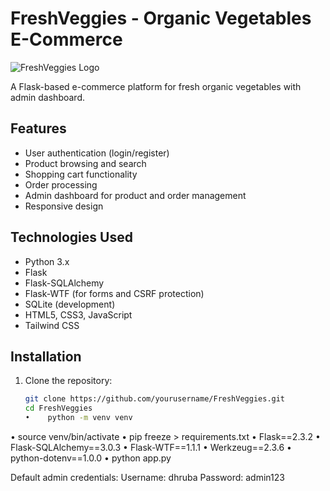 # FreshVeggies - Organic Vegetables E-Commerce

![FreshVeggies Logo](static/op.avif)

A Flask-based e-commerce platform for fresh organic vegetables with admin dashboard.

## Features

- User authentication (login/register)
- Product browsing and search
- Shopping cart functionality
- Order processing
- Admin dashboard for product and order management
- Responsive design

## Technologies Used

- Python 3.x
- Flask
- Flask-SQLAlchemy
- Flask-WTF (for forms and CSRF protection)
- SQLite (development)
- HTML5, CSS3, JavaScript
- Tailwind CSS

## Installation

1. Clone the repository:
   ```bash
   git clone https://github.com/yourusername/FreshVeggies.git
   cd FreshVeggies
   •	python -m venv venv
•	source venv/bin/activate
•	pip freeze > requirements.txt
•	Flask==2.3.2
•	Flask-SQLAlchemy==3.0.3
•	Flask-WTF==1.1.1
•	Werkzeug==2.3.6
•	python-dotenv==1.0.0
•	python app.py




Default admin credentials:
Username: dhruba
Password: admin123
